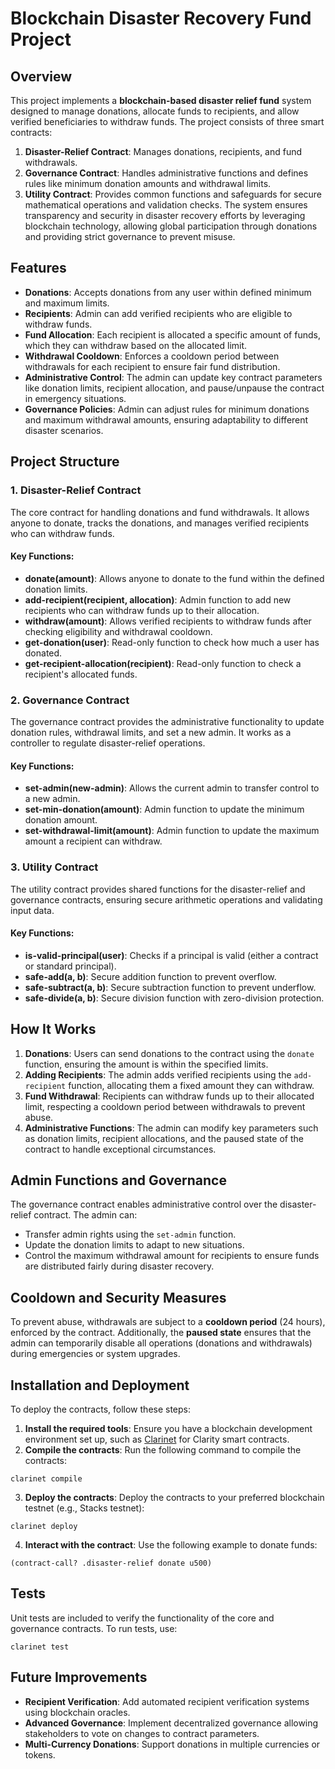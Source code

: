 # Blockchain Disaster Recovery Fund Project
## Overview
This project implements a **blockchain-based disaster relief fund** system designed to manage
donations, allocate funds to recipients, and allow verified beneficiaries to withdraw funds. The
project consists of three smart contracts:
1. **Disaster-Relief Contract**: Manages donations, recipients, and fund withdrawals.
2. **Governance Contract**: Handles administrative functions and defines rules like minimum
donation amounts and withdrawal limits.
3. **Utility Contract**: Provides common functions and safeguards for secure mathematical
operations and validation checks.
The system ensures transparency and security in disaster recovery efforts by leveraging blockchain
technology, allowing global participation through donations and providing strict governance to
prevent misuse.
## Features
- **Donations**: Accepts donations from any user within defined minimum and maximum limits.
- **Recipients**: Admin can add verified recipients who are eligible to withdraw funds.
- **Fund Allocation**: Each recipient is allocated a specific amount of funds, which they can
withdraw based on the allocated limit.
- **Withdrawal Cooldown**: Enforces a cooldown period between withdrawals for each recipient to
ensure fair fund distribution.
- **Administrative Control**: The admin can update key contract parameters like donation limits,
recipient allocation, and pause/unpause the contract in emergency situations.
- **Governance Policies**: Admin can adjust rules for minimum donations and maximum withdrawal
amounts, ensuring adaptability to different disaster scenarios.
## Project Structure
### 1. **Disaster-Relief Contract**
The core contract for handling donations and fund withdrawals. It allows anyone to donate, tracks
the donations, and manages verified recipients who can withdraw funds.
#### Key Functions:
- **donate(amount)**: Allows anyone to donate to the fund within the defined donation limits.
- **add-recipient(recipient, allocation)**: Admin function to add new recipients who can withdraw
funds up to their allocation.
- **withdraw(amount)**: Allows verified recipients to withdraw funds after checking eligibility and
withdrawal cooldown.
- **get-donation(user)**: Read-only function to check how much a user has donated.
- **get-recipient-allocation(recipient)**: Read-only function to check a recipient's allocated funds.

### 2. **Governance Contract**
The governance contract provides the administrative functionality to update donation rules,
withdrawal limits, and set a new admin. It works as a controller to regulate disaster-relief operations.
#### Key Functions:
- **set-admin(new-admin)**: Allows the current admin to transfer control to a new admin.
- **set-min-donation(amount)**: Admin function to update the minimum donation amount.
- **set-withdrawal-limit(amount)**: Admin function to update the maximum amount a recipient can
withdraw.

### 3. **Utility Contract**
The utility contract provides shared functions for the disaster-relief and governance contracts,
ensuring secure arithmetic operations and validating input data.
#### Key Functions:
- **is-valid-principal(user)**: Checks if a principal is valid (either a contract or standard principal).
- **safe-add(a, b)**: Secure addition function to prevent overflow.
- **safe-subtract(a, b)**: Secure subtraction function to prevent underflow.
- **safe-divide(a, b)**: Secure division function with zero-division protection.
## How It Works
1. **Donations**: Users can send donations to the contract using the `donate` function, ensuring the
amount is within the specified limits.
2. **Adding Recipients**: The admin adds verified recipients using the `add-recipient` function,
allocating them a fixed amount they can withdraw.
3. **Fund Withdrawal**: Recipients can withdraw funds up to their allocated limit, respecting a
cooldown period between withdrawals to prevent abuse.
4. **Administrative Functions**: The admin can modify key parameters such as donation limits,
recipient allocations, and the paused state of the contract to handle exceptional circumstances.
## Admin Functions and Governance
The governance contract enables administrative control over the disaster-relief contract. The admin
can:
- Transfer admin rights using the `set-admin` function.
- Update the donation limits to adapt to new situations.
- Control the maximum withdrawal amount for recipients to ensure funds are distributed fairly during
disaster recovery.
## Cooldown and Security Measures
To prevent abuse, withdrawals are subject to a **cooldown period** (24 hours), enforced by the
contract. Additionally, the **paused state** ensures that the admin can temporarily disable all
operations (donations and withdrawals) during emergencies or system upgrades.
## Installation and Deployment
To deploy the contracts, follow these steps:
1. **Install the required tools**:
 Ensure you have a blockchain development environment set up, such as
[Clarinet](https://clarinet.dev/) for Clarity smart contracts.
2. **Compile the contracts**:
 Run the following command to compile the contracts:
 ```
 clarinet compile
 ```
3. **Deploy the contracts**:
 Deploy the contracts to your preferred blockchain testnet (e.g., Stacks testnet):
 ```
 clarinet deploy
 ```
4. **Interact with the contract**:
 Use the following example to donate funds:
 ```clarity
 (contract-call? .disaster-relief donate u500)
 ```
## Tests
Unit tests are included to verify the functionality of the core and governance contracts. To run tests,
use:
```
clarinet test
```
## Future Improvements
- **Recipient Verification**: Add automated recipient verification systems using blockchain oracles.
- **Advanced Governance**: Implement decentralized governance allowing stakeholders to vote on
changes to contract parameters.
- **Multi-Currency Donations**: Support donations in multiple currencies or tokens.